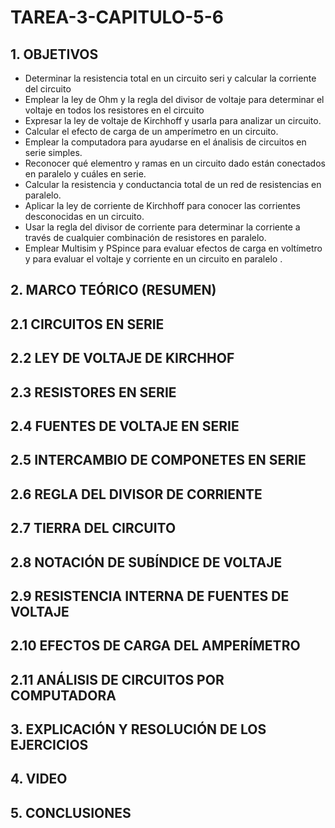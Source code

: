 # TAREA-3-CAPITULO-5-6
## 1. OBJETIVOS
- Determinar la resistencia total en un circuito seri y calcular la corriente del circuito
- Emplear la ley de Ohm y la regla del divisor de voltaje para determinar el voltaje en todos los resistores en el circuito
- Expresar la ley de voltaje de Kirchhoff y usarla para analizar un circuito.
- Calcular el efecto de carga de un amperímetro en un circuito.
- Emplear la computadora para ayudarse en el ánalisis de circuitos en serie simples.
- Reconocer qué elementro y ramas en un circuito dado están conectados en paralelo y cuáles en serie.
- Calcular la resistencia y conductancia total de un red de resistencias en paralelo.   
- Aplicar la ley de corriente de Kirchhoff para conocer las corrientes desconocidas en un circuito.
- Usar la regla del divisor de corriente para determinar la corriente a través de cualquier combinación de resistores en paralelo.
- Emplear Multisim y PSpince para evaluar efectos de carga en voltímetro y para evaluar  el voltaje y corriente en un circuito en paralelo .
## 2. MARCO TEÓRICO (RESUMEN)
## 2.1 CIRCUITOS EN SERIE

## 2.2 LEY DE VOLTAJE DE KIRCHHOF

## 2.3 RESISTORES EN SERIE

## 2.4 FUENTES DE VOLTAJE EN SERIE

## 2.5 INTERCAMBIO DE COMPONETES  EN SERIE

## 2.6 REGLA DEL DIVISOR DE CORRIENTE

## 2.7 TIERRA DEL CIRCUITO

## 2.8 NOTACIÓN DE SUBÍNDICE DE VOLTAJE

## 2.9 RESISTENCIA INTERNA DE FUENTES DE VOLTAJE

## 2.10 EFECTOS DE CARGA DEL AMPERÍMETRO

## 2.11 ANÁLISIS DE CIRCUITOS POR COMPUTADORA

## 3. EXPLICACIÓN Y RESOLUCIÓN DE LOS EJERCICIOS

## 4. VIDEO

## 5. CONCLUSIONES
